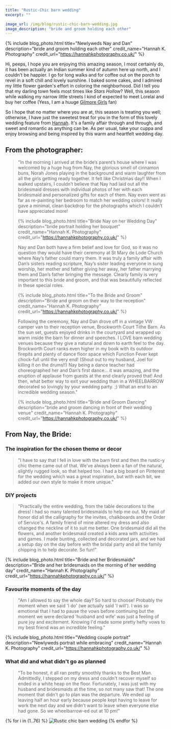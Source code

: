 ```yaml
---
title: "Rustic-Chic barn wedding"
excerpt: ""

image_url: /img/blog/rustic-chic-barn-wedding.jpg
image_description: "bride and groom holding each other"
---
```


{% include blog_photo.html
title="Newlyweds Nay and Dan"
description="bride and groom holding each other"
credit_name="Hannah K. Photography"
credit_url="https://hannahkphotography.co.uk/"
%}

Hi, peeps, I hope you are enjoying this amazing season, I most certainly do, it
has been actually an Indian summer kind of autumn here up north, and I couldn't
be happier. I go for long walks and for coffee out on the porch to revel in a
soft chill and lovely sunshine. I baked some cakes, and I admired my little
flower garden's effort in coloring the neighborhood. Did I tell you that my
darling town feels most times like *Stars Hollow*? Well, this season while
walking my narrow little streets I kind of expected to meet Lorelai and buy her
coffee (Yess, I am a huuge [Gilmore Girls](https://en.wikipedia.org/wiki/Gilmore_Girls) fan)

So I hope that no matter where you are at, this season is treating you well;
otherwise, I have just the sweetest treat for you in the form of this lovely
wedding feature from [Hannah](https://hannahkphotography.co.uk/). It's a family
affair through and through, and sweet and romantic as anything can be.  As per
usual, take your cuppa and enjoy browsing and being inspired by this warm and
heartfelt wedding day. 

## From the photographer:

<blockquote>
"In the morning I arrived at the bride’s parent’s house where I was
welcomed by a huge hug from Nay, the glorious smell of cinnamon buns, Norah
Jones playing in the background and warm laughter from all the girls getting
ready together. It felt like Christmas day!! When I walked upstairs, I couldn’t
believe that Nay had laid out all the bridesmaid dresses with individual photos
of her with each bridesmaid and personalized gifts for each of them. Nay even
went as far as re-painting her bedroom to match her wedding colors! It really
gave a minimal, clean backdrop for the photographs which I couldn’t have
appreciated more!

{% include blog_photo.html
title="Bride Nay on her Wedding Day"
description="bride portrait holding her bouquet"
credit_name="Hannah K. Photography"
credit_url="https://hannahkphotography.co.uk/"
%}

Nay and Dan both have a firm belief and love for God, so it was no question they
would have their ceremony at St Mary de Lode Church where Nay’s father could
marry them. It was truly a family affair with Dan’s sisters reading scripture,
Nay’s sister leading everyone in sung worship, her mother and father giving her
away, her father marrying them and Dan’s father bringing the message. Clearly
family is very important to this bride and groom, and that was beautifully
reflected in these special roles.

{% include blog_photo.html
title="To the Bride and Groom"
description="Bride and groom on their way to the reception"
credit_name="Hannah K. Photography"
credit_url="https://hannahkphotography.co.uk/"
%}

Following the ceremony, Nay and Dan drove off in a vintage VW camper van to
their reception venue, Brockworth Court Tithe Barn. As the sun set, guests
enjoyed drinks in the courtyard and wrapped up warm inside the barn for dinner
and speeches. I LOVE barn wedding venues because they give a natural and down to
earth feel to the day. Brockworth Court ranks even higher in my book with its
outdoor firepits and plenty of dance floor space which Function Fever kept
chock-full until the very end! (Shout out to my husband, Joel for killing it on
the drums!!) Nay being a dance teacher had choreographed her and Dan’s first
dance… it was amazing, and the eruption of applause from guests at the end
clearly proved that! And then, what better way to exit your wedding than in a
WHEELBARROW decorated so lovingly by your wedding party. ;) What an end to an
incredible wedding season."

{% include blog_photo.html
title="Bride and Groom Dancing"
description="bride and groom dancing in front of their wedding venue"
credit_name="Hannah K. Photography"
credit_url="https://hannahkphotography.co.uk/"
%}
</blockquote>

## From Nay, the Bride:

### The inspiration for the chosen theme or decor
<blockquote>
"I have to say that I fell in love with the barn first and then the rustic-y
chic theme came out of that. We've always been a fan of the natural, slightly
rugged look, so that helped too. I had a big board on Pinterest for the wedding
which was a great inspiration, but with each bit, we added our own style to make
it more unique."
</blockquote>

### DIY projects
<blockquote>
"Practically the entire wedding, from the table decorations to the dress! I had
so many talented bridesmaids to help me out. My maid of honor did all the
calligraphy for the invites, chalkboards and the Order of Service's. A family
friend of mine altered my dress and also changed the neckline of it to suit me
better. One bridesmaid did all the flowers, and another bridesmaid created a
kids area with activities and games. I made bunting, collected and decorated
jars, and we had a setup day on the day before with the bridal party and all the
family chipping in to help decorate. So fun!"
</blockquote>

{% include blog_photo.html
title="Bride and her Bridesmaids"
description="Bride and her bridesmaids on the morning of her wedding day"
credit_name="Hannah K. Photography"
credit_url="https://hannahkphotography.co.uk/"
%}

### Favourite moments of the day
<blockquote>
"Am I allowed to say the whole day? So hard to choose! Probably the moment when
we said 'I do' (we actually said 'I will'). I was so emotional that I had to
pause the vows before continuing but the moment we were declared 'husband and
wife' was just a feeling of pure joy and excitement. Knowing I'd made some
pretty hefty vows to my best friend was an incredible feeling."
</blockquote>

{% include blog_photo.html
title="Wedding couple portrait"
description="Newlyweds portrait while embracing"
credit_name="Hannah K. Photography"
credit_url="https://hannahkphotography.co.uk/"
%}

### What did and what didn't go as planned
<blockquote>
"To be honest, it all ran pretty smoothly thanks to the Best Man. Admittedly, I
stepped on my dress and couldn't recover myself so ended in a white heap on the
floor. Fortunately, I was just with my husband and bridesmaids at the time, so
not many saw that!  The one moment that didn't go to plan was the departure. We
ended up leaving half an hour early because people kept having to leave for work
the next day and we didn't want to leave when everyone else had gone. So we
wheelbarrow-ed out at 10 pm!"
</blockquote>

<div class="row center-xs">
    <div class="col-xs-12">
        <div class="photos">
        {% for i in (1..76) %}
            <img src="/img/blog/rustic-chic-barn-wedding/rustic-chic-barn-wedding-{{i}}.jpg" title="Rustic chich barn wedding" alt="Rustic chic barn wedding"/>
        {% endfor %}
        </div>
    </div>
</div>

